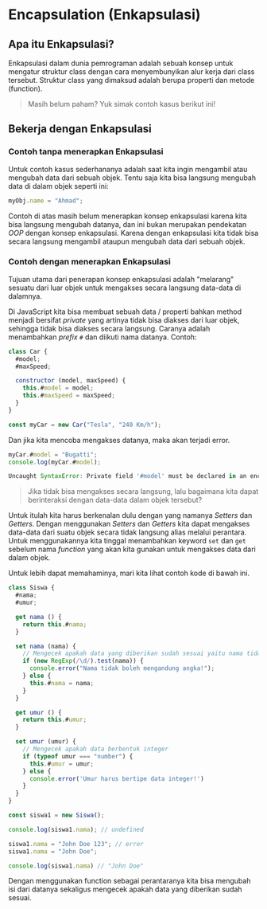 # Encapsulation (Enkapsulasi)

## Apa itu Enkapsulasi?

Enkapsulasi dalam dunia pemrograman adalah sebuah konsep untuk mengatur struktur class dengan cara menyembunyikan alur kerja dari class tersebut. Struktur class yang dimaksud adalah berupa properti dan metode (function).

> Masih belum paham?
> Yuk simak contoh kasus berikut ini!

## Bekerja dengan Enkapsulasi

### Contoh tanpa menerapkan Enkapsulasi

Untuk contoh kasus sederhananya adalah saat kita ingin mengambil atau mengubah data dari sebuah objek. Tentu saja kita bisa langsung mengubah data di dalam objek seperti ini:

```js
myObj.name = "Ahmad";
```

Contoh di atas masih belum menerapkan konsep enkapsulasi karena kita bisa langsung mengubah datanya, dan ini bukan merupakan pendekatan _OOP_ dengan konsep enkapsulasi. Karena dengan enkapsulasi kita tidak bisa secara langsung mengambil ataupun mengubah data dari sebuah objek.

### Contoh dengan menerapkan Enkapsulasi

Tujuan utama dari penerapan konsep enkapsulasi adalah "melarang" sesuatu dari luar objek untuk mengakses secara langsung data-data di dalamnya.

Di JavaScript kita bisa membuat sebuah data / properti bahkan method menjadi bersifat _private_ yang artinya tidak bisa diakses dari luar objek, sehingga tidak bisa diakses secara langsung. Caranya adalah menambahkan _prefix_ `#` dan diikuti nama datanya. Contoh:

```js
class Car {
  #model;
  #maxSpeed;

  constructor (model, maxSpeed) {
    this.#model = model;
    this.#maxSpeed = maxSpeed;
  }
}

const myCar = new Car("Tesla", "240 Km/h");
```

Dan jika kita mencoba mengakses datanya, maka akan terjadi error.

```js
myCar.#model = "Bugatti";
console.log(myCar.#model);

Uncaught SyntaxError: Private field '#model' must be declared in an enclosing class
```

> Jika tidak bisa mengakses secara langsung, lalu bagaimana kita dapat berinteraksi dengan data-data dalam objek tersebut?

Untuk itulah kita harus berkenalan dulu dengan yang namanya _Setters_ dan _Getters_. Dengan menggunakan _Setters_ dan _Getters_ kita dapat mengakses data-data dari suatu objek secara tidak langsung alias melalui perantara. Untuk menggunakannya kita tinggal menambahkan keyword `set` dan `get` sebelum nama _function_ yang akan kita gunakan untuk mengakses data dari dalam objek.

Untuk lebih dapat memahaminya, mari kita lihat contoh kode di bawah ini.

```js
class Siswa {
  #nama;
  #umur;

  get nama () {
    return this.#nama;
  }

  set nama (nama) {
    // Mengecek apakah data yang diberikan sudah sesuai yaitu nama tidak boleh mengandung angka
    if (new RegExp(/\d/).test(nama)) {
      console.error("Nama tidak boleh mengandung angka!");
    } else {
      this.#nama = nama;
    }
  }

  get umur () {
    return this.#umur;
  }

  set umur (umur) {
    // Mengecek apakah data berbentuk integer
    if (typeof umur === "number") {
      this.#umur = umur;
    } else {
      console.error('Umur harus bertipe data integer!')
    }
  }
}

const siswa1 = new Siswa();

console.log(siswa1.nama); // undefined

siswa1.nama = "John Doe 123"; // error
siswa1.nama = "John Doe";

console.log(siswa1.nama) // "John Doe"

```

Dengan menggunakan function sebagai perantaranya kita bisa mengubah isi dari datanya sekaligus mengecek apakah data yang diberikan sudah sesuai.
